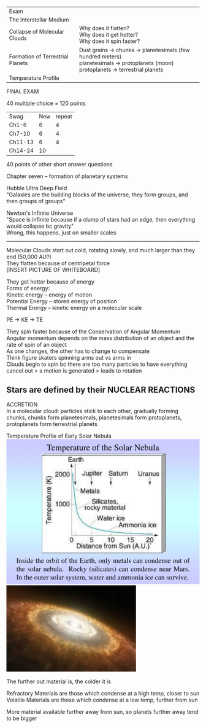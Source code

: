 |   |   |
|---|---|
|Exam||
|The Interstellar Medium||
|Collapse of Molecular Clouds|Why does it flatten?  <br>Why does it get hotter?  <br>Why does it spin faster?|
|Formation of Terrestrial Planets|Dust grains -> chunks -> planetesimals (few hundred meters)  <br>planetesimals -> protoplanets (moon)  <br>protoplanets -> terrestrial planets|
|Temperature Profile||
   

FINAL EXAM
 
40 multiple choice = 120 points
 
|   |   |   |
|---|---|---|
|Swag|New|repeat|
|Ch1-6|6|4|
|Ch7-10|6|4|
|Ch11-13|6|4|
|Ch14-24|10||

40 points of other short answer questions
 
Chapter seven – formation of planetary systems
   

Hubble Ultra Deep Field  
"Galaxies are the building blocks of the universe, they form groups, and then groups of groups"
 
Newton's Infinite Universe  
"Space is infinite because if a clump of stars had an edge, then everything would collapse bc gravity"  
Wrong, this happens, just on smaller scales
 
------------------------------------------------------------------------------------------------------------------------  
Molecular Clouds start out cold, rotating slowly, and much larger than they end (50,000 AU?)  
They flatten because of centripetal force  
[INSERT PICTURE OF WHITEBOARD]
   

They get hotter because of energy  
Forms of energy:  
Kinetic energy – energy of motion  
Potential Energy – stored energy of position  
Thermal Energy – kinetic energy on a molecular scale
 
PE -> KE -> TE
 
They spin faster because of the Conservation of Angular Momentum  
Angular momentum depends on the mass distribution of an object and the rate of spin of an object  
As one changes, the other has to change to compensate  
Think figure skaters spinning arms out vs arms in  
Clouds begin to spin bc there are too many particles to have everything cancel out > a motion is generated > leads to rotation
   

Stars are defined by their NUCLEAR REACTIONS  
-------------------------------------------------------------------------------------------------------------------------------
 
ACCRETION  
In a molecular cloud: particles stick to each other, gradually forming chunks, chunks form planetesimals, planetesimals form protoplanets, protoplanets form terrestrial planets
 
Temperature Profile of Early Solar Nebula
 ![Temperature of the Solar Nebula Earth 2000 Jupiter Saturn Uranus Metals Silicates, 1000 rocky material Water ice Ammonia ice O 10 15 20 5 Distance from Sun (ALI.)' Inside the orbit of the Earth, only metals can condense out of the solar nebula. Rocky (silicates) can condense near Mars. In the outer solar system, water and ammonia ice can survive. ](Exported%20image%2020240525203908-0.png) ![Exported image](Exported%20image%2020240525203908-1.png)

The further out material is, the colder it is
 
Refractory Materials are those which condense at a high temp, closer to sun  
Volatile Materials are those which condense at a low temp, further from sun
 
More material available further away from sun, so planets further away tend to be bigger